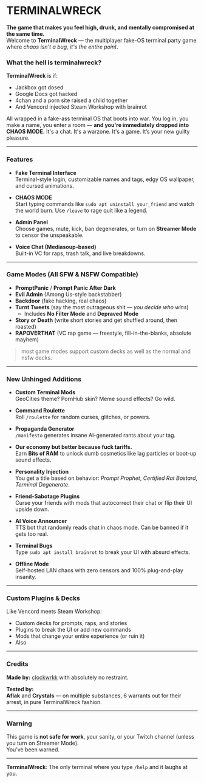 # TERMINALWRECK

**The game that makes you feel high, drunk, and mentally compromised at the same time.**  
Welcome to **TerminalWreck** — the multiplayer fake-OS terminal party game where *chaos isn't a bug, it's the entire point*.

### What the hell is terminalwreck?

**TerminalWreck** is if:
- Jackbox got dosed
- Google Docs got hacked
- 4chan and a porn site raised a child together
- And Vencord injected Steam Workshop with brainrot

All wrapped in a fake-ass terminal OS that boots into war. You log in, you make a name, you enter a room — **and you're immediately dropped into CHAOS MODE.** It's a chat. It's a warzone. It's a game. It’s your new guilty pleasure.

---

### Features

- **Fake Terminal Interface**  
  Terminal-style login, customizable names and tags, edgy OS wallpaper, and cursed animations.

- **CHAOS MODE**  
  Start typing commands like `sudo apt uninstall your_friend` and watch the world burn. Use `/leave` to rage quit like a legend.

- **Admin Panel**  
  Choose games, mute, kick, ban degenerates, or turn on **Streamer Mode** to censor the unspeakable.

- **Voice Chat (Mediasoup-based)**  
  Built-in VC for raps, trash talk, and live breakdowns.

---

### Game Modes (All SFW & NSFW Compatible)

- **PromptPanic** / **Prompt Panic After Dark**
- **Evil Admin** (Among Us-style backstabber)
- **Backdoor** (fake hacking, real chaos)
- **Turnt Tweets** (say the most outrageous shit — *you decide who wins*)
  - Includes **No Filter Mode** and **Depraved Mode**
- **Story or Death** (write short stories and get shuffled around, then roasted)
- **RAPOVERTHAT** (VC rap game — freestyle, fill-in-the-blanks, absolute mayhem)

> most game modes support custom decks as well as the normal and nsfw decks.

---

### New Unhinged Additions

- **Custom Terminal Mods**  
  GeoCities theme? PornHub skin? Meme sound effects? Go wild.

- **Command Roulette**  
  Roll `/roulette` for random curses, glitches, or powers.

- **Propaganda Generator**  
  `/manifesto` generates insane AI-generated rants about your tag.

- **Our economy but better because fuck tariffs.**  
  Earn **Bits of RAM** to unlock dumb cosmetics like lag particles or boot-up sound effects.

- **Personality Injection**  
  You get a title based on behavior: *Prompt Prophet*, *Certified Rat Bastard*, *Terminal Degenerate*.

- **Friend-Sabotage Plugins**  
  Curse your friends with mods that autocorrect their chat or flip their UI upside down.

- **AI Voice Announcer**  
  TTS bot that randomly reads chat in chaos mode. Can be banned if it gets too real.

- **Terminal Bugs**  
  Type `sudo apt install brainrot` to break your UI with absurd effects.

- **Offline Mode**  
  Self-hosted LAN chaos with zero censors and 100% plug-and-play insanity.

---

### Custom Plugins & Decks

Like Vencord meets Steam Workshop:
- Custom decks for prompts, raps, and stories
- Plugins to break the UI or add new commands
- Mods that change your entire experience (or ruin it)
- Also
---

### Credits

**Made by:** [clockwrkk](https://guns.lol/callmeclock) with absolutely no restraint.

**Tested by:**  
**Aflak** and **Crystals** — on multiple substances, 6 warrants out for their arrest, in pure TerminalWreck fashion.

---

### Warning

This game is **not safe for work**, your sanity, or your Twitch channel (unless you turn on Streamer Mode).  
You’ve been warned.

---

**TerminalWreck**: The only terminal where you type `/help` and it laughs at you.
